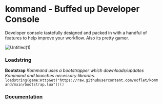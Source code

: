 # kommand - Buffed up Developer Console
Developer console tastefully designed and packed in with a handful of features to help improve your workflow.
Also its pretty gamer.

![Untitled(1)](https://user-images.githubusercontent.com/104404175/179479334-c874ebf8-0572-4bc3-882a-efe134deb7b5.png)

### Loadstring
**Bootstrap**  *Kommand uses a bootstrapper which downloads/updates Kommand and launches necessary libraries.*
`loadstring(game:HttpGet("https://raw.githubusercontent.com/ooflet/kommand/main/bootstrap.lua"))()`

### [Documentation](https://ooflet.github.io/docs)



  
